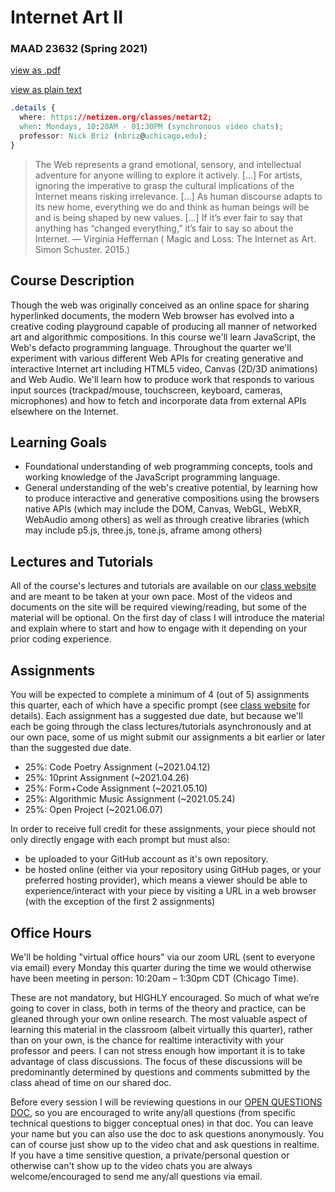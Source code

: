 # Internet Art II
### MAAD 23632 (Spring 2021)

[view as .pdf](syllabus.pdf)

[view as plain text](https://raw.githubusercontent.com/netizenorg/netizen.org/master/www/classes/netart2/syllabus.md)

```css
.details {
  where: https://netizen.org/classes/netart2;
  when: Mondays, 10:20AM - 01:30PM (synchronous video chats);
  professor: Nick Briz (nbriz@uchicago.edu);
}
```

> The Web represents a grand emotional, sensory, and intellectual adventure for anyone willing to explore it actively. [...] For artists, ignoring the imperative to grasp the cultural implications of the Internet means risking irrelevance. [...] As human discourse adapts to its new home, everything we do and think as human beings will be and is being shaped by new values. [...] If it’s ever fair to say that anything has “changed everything,” it’s fair to say so about the Internet. — Virginia Heffernan ( Magic and Loss: The Internet as Art. Simon Schuster. 2015.)

## Course Description

Though the web was originally conceived as an online space for sharing hyperlinked documents, the modern Web browser has evolved into a creative coding playground capable of producing all manner of networked art and algorithmic compositions. In this course we'll learn JavaScript, the Web's defacto programming language. Throughout the quarter we'll experiment with various different Web APIs for creating generative and interactive Internet art including HTML5 video, Canvas (2D/3D animations) and Web Audio. We'll learn how to produce work that responds to various input sources (trackpad/mouse, touchscreen, keyboard, cameras, microphones) and how to fetch and incorporate data from external APIs elsewhere on the Internet.

## Learning Goals

- Foundational understanding of web programming concepts, tools and working knowledge of the JavaScript programming language.
- General understanding of the web's creative potential, by learning how to produce interactive and generative compositions using the browsers native APIs (which may include the DOM, Canvas, WebGL, WebXR, WebAudio among others) as well as through creative libraries (which may include p5.js, three.js, tone.js, aframe among others)

## Lectures and Tutorials

All of the course's lectures and tutorials are available on our [class website](https://netizen.org/classes/netart2/) and are meant to be taken at your own pace. Most of the videos and documents on the site will be required viewing/reading, but some of the material will be optional. On the first day of class I will introduce the material and explain where to start and how to engage with it depending on your prior coding experience.

## Assignments

You will be expected to complete a minimum of 4 (out of 5) assignments this quarter, each of which have a specific prompt (see [class website](https://netizen.org/classes/netart2/) for details). Each assignment has a suggested due date, but because we'll each be going through the class lectures/tutorials asynchronously and at our own pace, some of us might submit our assignments a bit earlier or later than the suggested due date.

- 25%: Code Poetry Assignment (~2021.04.12)
- 25%: 10print Assignment (~2021.04.26)
- 25%: Form+Code Assignment (~2021.05.10)
- 25%: Algorithmic Music Assignment (~2021.05.24)
- 25%: Open Project (~2021.06.07)

In order to receive full credit for these assignments, your piece should not only directly engage with each prompt but must also:
- be uploaded to your GitHub account as it's own repository.
- be hosted online (either via your repository using GitHub pages, or your preferred hosting provider), which means a viewer should be able to experience/interact with your piece by visiting a URL in a web browser (with the exception of the first 2 assignments)

## Office Hours

We'll be holding "virtual office hours" via our zoom URL (sent to everyone via email) every Monday this quarter during the time we would otherwise have been meeting in person: 10:20am – 1:30pm CDT (Chicago Time).

These are not mandatory, but HIGHLY encouraged. So much of what we’re going to cover in class, both in terms of the theory and practice, can be gleaned through your own online research. The most valuable aspect of learning this material in the classroom (albeit virtually this quarter), rather than on your own, is the chance for realtime interactivity with your professor and peers. I can not stress enough how important it is to take advantage of class discussions. The focus of these discussions will be predominantly determined by questions and comments submitted by the class ahead of time on our shared doc.

Before every session I will be reviewing questions in our [OPEN QUESTIONS DOC](https://docs.google.com/document/d/1YIfvWFq9sUUxewO21FiPrgxi_5NFVvePPEvy3UkcMq8/edit), so you are encouraged to write any/all questions (from specific technical questions to bigger conceptual ones) in that doc. You can leave your name but you can also use the doc to ask questions anonymously. You can of course just show up to the video chat and ask questions in realtime. If you have a time sensitive question, a private/personal question or otherwise can't show up to the video chats you are always welcome/encouraged to send me any/all questions via email.
